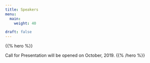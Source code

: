 ```yaml
---
title: Speakers
menu:
  main:
    weight: 40

draft: false
---
```


{{% hero %}}
<!-- TODO: filter and search -->
Call for Presentation will be opened on October, 2019.
{{% /hero %}}


